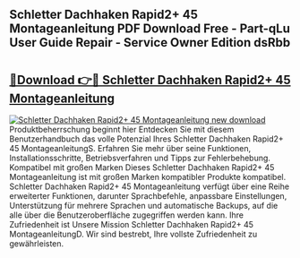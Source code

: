 ## Schletter Dachhaken Rapid2+ 45 Montageanleitung PDF Download Free - Part-qLu User Guide Repair - Service Owner Edition dsRbb

# <h2><a href="http://df7b0a.blite.top/?on=Schletter+Dachhaken+Rapid2%2b+45+Montageanleitung">🔗Download 👉🔴 Schletter Dachhaken Rapid2+ 45 Montageanleitung</a></h2>

[![Schletter Dachhaken Rapid2+ 45 Montageanleitung new download](https://i.imgur.com/lujVjoI.png)](http://df7b0a.blite.top/?on=Schletter+Dachhaken+Rapid2%2b+45+Montageanleitung)
Produktbeherrschung beginnt hier Entdecken Sie mit diesem Benutzerhandbuch das volle Potenzial Ihres Schletter Dachhaken Rapid2+ 45 MontageanleitungS. Erfahren Sie mehr über seine Funktionen, Installationsschritte, Betriebsverfahren und Tipps zur Fehlerbehebung. Kompatibel mit großen Marken Dieses Schletter Dachhaken Rapid2+ 45 Montageanleitung ist mit großen Marken kompatibler Produkte kompatibel. Schletter Dachhaken Rapid2+ 45 Montageanleitung verfügt über eine Reihe erweiterter Funktionen, darunter Sprachbefehle, anpassbare Einstellungen, Unterstützung für mehrere Sprachen und automatische Backups, auf die alle über die Benutzeroberfläche zugegriffen werden kann. Ihre Zufriedenheit ist Unsere Mission Schletter Dachhaken Rapid2+ 45 MontageanleitungD. Wir sind bestrebt, Ihre vollste Zufriedenheit zu gewährleisten.
